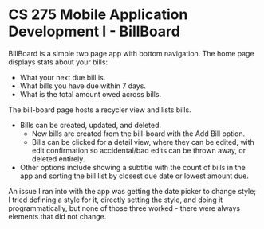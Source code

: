 # CS 275 Mobile Application Development I - BillBoard
BillBoard is a simple two page app with bottom navigation. 
The home page displays stats about your bills:
* What your next due bill is.
* What bills you have due within 7 days.
* What is the total amount owed across bills.

The bill-board page hosts a recycler view and lists bills.
* Bills can be created, updated, and deleted. 
	* New bills are created from the bill-board with the Add Bill option. 
	* Bills can be clicked for a detail view, where they can be edited, with edit confirmation so accidental/bad edits can be thrown away, or deleted entirely.
* Other options include showing a subtitle with the count of bills in the app and sorting the bill list by closest due date or lowest amount due. 

An issue I ran into with the app was getting the date picker to change style; I tried defining a style for it, directly setting the style, and doing it programmatically, but none of those three worked - there were always elements that did not change. 
